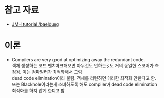 # 참고 자료
- [JMH tutorial /baeldung](https://www.baeldung.com/java-microbenchmark-harness)

# 이론
- Compilers are very good at optimizing away the redundant code.<br/>
  객체 생성하는 코드 벤치마크해보면 아무것도 안하는것도 거의 동일한 스코어가 측정됨. 이는 컴파일러가 최적화해서 그럼<br/>
  dead code elimination이라 불림. 객체를 리턴하면 이러한 최적화 안한다고 함.<br/>
  또는 Blackhole이라는게 소비하도록 해도 compiler가 dead code elimination 최적화를 하지 않게 한다고 함
